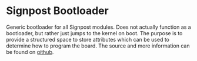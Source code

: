 Signpost Bootloader
===================

Generic bootloader for all Signpost modules. Does not actually function as a
bootloader, but rather just jumps to the kernel on boot. The purpose is to
provide a structured space to store attributes which can be used to determine
how to program the board. The source and more information can be found on
[github](https://github.com/helena-project/tock-bootloader).

